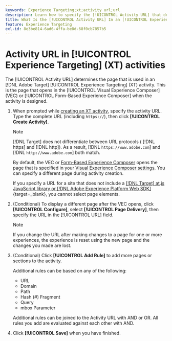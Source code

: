 ```yaml
---
keywords: Experience Targeting;xt;activity url;url
description: Learn how to specify the [!UICONTROL Activity URL] that determines the page that is used in the test and that opens when the [!UICONTROL Experience Targeting] activity is designed using [!DNL Adobe Target].
title: What Is the [!UICONTROL Activity URL] In an [!UICONTROL Experience Targeting] (XT) Activity?
feature: Experience Targeting
exl-id: 8e3be814-6ad6-4ffa-be8d-68f0cb7857b5
---
```

# Activity URL in [!UICONTROL Experience Targeting] (XT) activities

The [!UICONTROL Activity URL] determines the page that is used in an [!DNL Adobe Target] [!UICONTROL Experience Targeting] (XT) activity. This is the page that opens in the [!UICONTROL Visual Experience Composer] (VEC) or [!UICONTROL Form-Based Experience Composer] when the activity is designed.

1. When prompted while [creating an XT activity](/help/main/c-activities/t-experience-target/t-xt-create/xt-create.md), specify the activity URL. Type the complete URL (including `https://`), then click **[!UICONTROL Create Activity]**.

   >[!NOTE]
   >
   >[!DNL Target] does not differentiate between URL protocols ( [!DNL https] and [!DNL http]). As a result, [!DNL `https://www.adobe.com`] and [!DNL `http://www.adobe.com`] both match.
   >
   >By default, the VEC or [Form-Based Experience Composer](/help/main/c-experiences/form-experience-composer.md) opens the page that is specified in your [Visual Experience Composer settings](/help/main/administrating-target/visual-experience-composer-set-up.md). You can specify a different page during activity creation.
   >
   >If you specify a URL for a site that does not include a [[!DNL Target] at.js JavaScript library or [!DNL Adobe Experience Platform Web SDK]](https://experienceleague.adobe.com/docs/target-dev/developer/client-side/overview.html){target=_blank}, you cannot select page elements.

1. (Conditional) To display a different page after the VEC opens, click **[!UICONTROL Configure]**, select **[!UICONTROL Page Delivery]**, then specify the URL in the [!UICONTROL URL] field.

   >[!NOTE]
   >
   >If you change the URL after making changes to a page for one or more experiences, the experience is reset using the new page and the changes you made are lost.

1. (Conditional) Click **[!UICONTROL Add Rule]** to add more pages or sections to the activity.

   Additional rules can be based on any of the following:

   * URL 
   * Domain 
   * Path 
   * Hash (#) Fragment 
   * Query 
   * mbox Parameter

   Additional rules can be joined to the Activity URL with AND or OR. All rules you add are evaluated against each other with AND.

1. Click **[!UICONTROL Save]** when you have finished.
